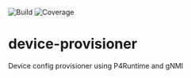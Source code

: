 ![Build](https://github.com/onosproject/device-provisioner/workflows/build/badge.svg)
![Coverage](https://img.shields.io/badge/Coverage-58.9%25-yellow)


<!--
SPDX-FileCopyrightText: 2022 Intel Corporation

SPDX-License-Identifier: Apache-2.0
-->


# device-provisioner
Device config provisioner using P4Runtime and gNMI

